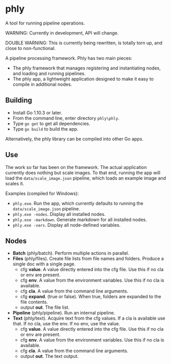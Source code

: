 # phly
A tool for running pipeline operations.

WARNING: Currently in development, API will change.

DOUBLE WARNING: This is currently being rewritten, is totally torn up, and close to non-functional.

A pipeline processing framework. Phly has two main pieces:
* The phly framework that manages registering and instantiating nodes, and loading and running pipelines.
* The phly app, a lightweight application designed to make it easy to compile in additional nodes.

## Building ##
* Install Go 1.10.3 or later.
* From the command line, enter directory `phly\phly`.
* Type `go get` to get all dependencies.
* Type `go build` to build the app.

Alternatively, the phly library can be compiled into other Go apps.

## Use ##
The work so far has been on the framework. The actual application currently does nothing but scale images. To that end, running the app will load the `data/scale_image.json` pipeline, which loads an example image and scales it.

Examples (compiled for Windows):
* `phly.exe`. Run the app, which currently defaults to running the `data/scale_image.json` pipeline.
* `phly.exe -nodes`. Display all installed nodes.
* `phly.exe -markdown`. Generate markdown for all installed nodes.
* `phly.exe -vars`. Display all node-defined variables.

## Nodes ##
* **Batch** (phly/batch). Perform multiple actions in parallel.
* **Files** (phly/files). Create file lists from file names and folders. Produce a single doc with a single page.
    * cfg **value**. A value directly entered into the cfg file. Use this if no cla or env are present.
    * cfg **env**. A value from the environment variables. Use this if no cla is available.
    * cfg **cla**. A value from the command line arguments.
    * cfg **expand**. (true or false). When true, folders are expanded to the file contents.
    * output **out**. The file list.
* **Pipeline** (phly/pipeline). Run an internal pipeline.
* **Text** (phly/text). Acquire text from the cfg values. If a cla is available use that. If no cla, use the env. If no env, use the value.
    * cfg **value**. A value directly entered into the cfg file. Use this if no cla or env are present.
    * cfg **env**. A value from the environment variables. Use this if no cla is available.
    * cfg **cla**. A value from the command line arguments.
    * output **out**. The text output.